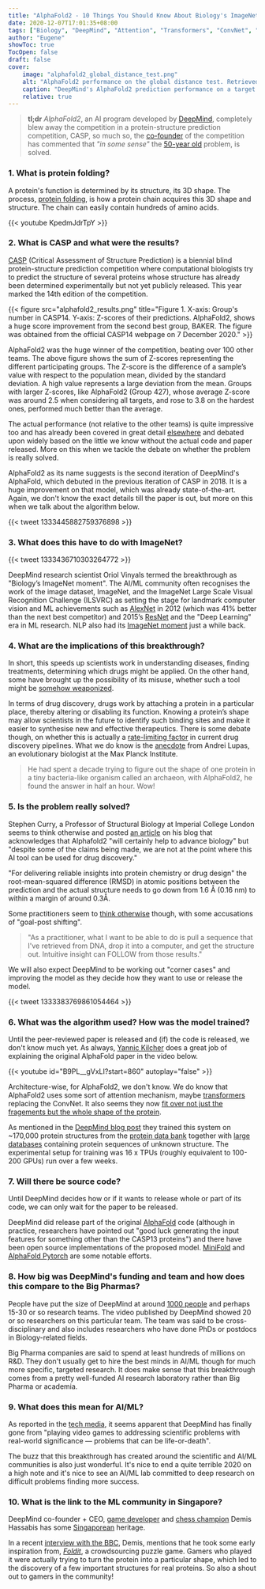 ```yaml
---
title: "AlphaFold2 - 10 Things You Should Know About Biology's ImageNet Moment"
date: 2020-12-07T17:01:35+08:00
tags: ["Biology", "DeepMind", "Attention", "Transformers", "ConvNet", "Deep Learning"]
author: "Eugene"
showToc: true
TocOpen: false
draft: false
cover:
    image: "alphafold2_global_distance_test.png"
    alt: "AlphaFold2 performance on the global distance test. Retrieved from the official AlphaFold2 video."
    caption: "DeepMind's AlphaFold2 prediction performance on a target by the global distance test (GDT)."
    relative: true
---
```


> **tl;dr** *AlphaFold2*, an AI program developed by [DeepMind](https://deepmind.com/about), completely blew away the 
> competition in a protein-structure prediction competition, CASP, so much so, the [co-founder](http://moult.ibbr.umd.edu/) 
> of the competition has commented that *"in some sense"* the [50-year old](https://deepmind.com/blog/article/alphafold-a-solution-to-a-50-year-old-grand-challenge-in-biology) 
> problem, is solved.   

### 1. What is protein folding?

A protein's function is determined by its structure, its 3D shape. The process, 
[protein folding](https://en.wikipedia.org/wiki/Protein_folding), is how a protein chain acquires this 
3D shape and structure. The chain can easily contain hundreds of amino acids.

{{< youtube KpedmJdrTpY >}}

### 2. What is CASP and what were the results?

[CASP](https://predictioncenter.org/casp14/index.cgi) (Critical Assessment of Structure Prediction) is a biennial blind 
protein-structure prediction competition where computational biologists try to predict the structure of several proteins 
whose structure has already been determined experimentally but not yet publicly released. 
This year marked the 14th edition of the competition.

{{< figure src="alphafold2_results.png" title="Figure 1. X-axis: Group's number in CASP14. Y-axis: Z-scores of their predictions. AlphaFold2, shows a huge score improvement from the second best group, BAKER. The figure was obtained from the official CASP14 webpage on 7 December 2020." >}}

AlphaFold2 was the huge winner of the competition, beating over 100 other teams. The above figure shows the sum of 
Z-scores representing the different participating groups. The Z-score is the difference of a sample’s value with respect 
to the population mean, divided by the standard deviation. A high value represents a large deviation from the mean. 
Groups with larger Z-scores, like AlphaFold2 (Group 427), whose average Z-score was around 2.5 when considering all 
targets, and rose to 3.8 on the hardest ones, performed much better than the average.

The actual performance (not relative to the other teams) is quite impressive too and has already been covered in great 
detail [elsewhere](https://www.blopig.com/blog/2020/12/casp14-what-google-deepminds-alphafold-2-really-achieved-and-what-it-means-for-protein-folding-biology-and-bioinformatics/)
and debated upon widely based on the little we know without the actual code and paper released. More on this when we 
tackle the debate on whether the problem is really solved.

AlphaFold2 as its name suggests is the second iteration of DeepMind's AlphaFold, which debuted in the previous iteration
of CASP in 2018. It is a huge improvement on that model, which was already state-of-the-art. Again, we don't know the 
exact details till the paper is out, but more on this when we talk about the algorithm below. 

{{< tweet 1333445882759376898 >}}

### 3. What does this have to do with ImageNet?

{{< tweet 1333436710303264772 >}}

DeepMind research scientist Oriol Vinyals termed the breakthrough as "Biology’s ImageNet moment". The AI/ML community 
often recognises the work of the image dataset, ImageNet, and the ImageNet Large Scale Visual Recognition Challenge 
(ILSVRC) as setting the stage for landmark computer vision and ML achievements such as [AlexNet](https://papers.nips.cc/paper/2012/file/c399862d3b9d6b76c8436e924a68c45b-Paper.pdf) 
in 2012 (which was 41% better than the next best competitor) and 2015’s [ResNet](https://arxiv.org/abs/1512.03385) and
the "Deep Learning" era in ML research. NLP also had its [ImageNet moment](http://jalammar.github.io/illustrated-bert/) 
just a while back.

### 4. What are the implications of this breakthrough?

In short, this speeds up scientists work in understanding diseases, finding treatments, determining which drugs might
be applied. On the other hand, some have brought up the possibility of its misuse, whether such a tool might be [somehow 
weaponized](https://news.ycombinator.com/item?id=25307718). 

In terms of drug discovery, drugs work by attaching a protein in a particular place, thereby altering or disabling its 
function. Knowing a protein’s shape may allow scientists in the future to identify such binding sites and make it easier 
to synthesise new and effective therapeutics.  There is some debate though, on whether 
this is actually a [rate-limiting factor](https://blogs.sciencemag.org/pipeline/archives/2019/09/25/whats-crucial-and-what-isnt) 
in current drug discovery pipelines. What we do know is the [anecdote](https://www.nytimes.com/2020/11/30/technology/deepmind-ai-protein-folding.html) 
from Andrei Lupas, an evolutionary biologist at the Max Planck Institute. 

> He had spent a decade trying to figure out the 
  shape of one protein in a tiny bacteria-like organism called an archaeon, with AlphaFold2, he found the answer in 
  half an hour. Wow!

### 5. Is the problem really solved?

Stephen Curry, a Professor of Structural Biology at Imperial College London seems to think otherwise and posted [an 
article](http://occamstypewriter.org/scurry/2020/12/02/no-deepmind-has-not-solved-protein-folding/) on his blog that 
acknowledges that Alphafold2 "will certainly help to advance biology" but "despite some of the claims being made, 
we are not at the point where this AI tool can be used for drug discovery."

"For delivering reliable insights into protein chemistry or drug design" the root-mean-squared difference (RMSD) in 
atomic positions between the prediction and the actual structure needs to go down from 1.6 Å (0.16 nm) to within a 
margin of around 0.3Å.

Some practitioners seem to [think otherwise](https://news.ycombinator.com/item?id=25306954) though, with some accusations 
of "goal-post shifting". 

> "As a practitioner, what I want to be able to do is pull a sequence that I've retrieved from DNA, drop it into a computer, 
and get the structure out. Intuitive insight can FOLLOW from those results."

We will also expect DeepMind to be working out "corner cases" and improving the model as they decide how they want to 
use or release the model.

{{< tweet 1333383769861054464 >}}

### 6. What was the algorithm used? How was the model trained?

Until the peer-reviewed paper is released and (if) the code is released, we don't know much yet. As always, 
[Yannic Kilcher](https://www.youtube.com/channel/UCZHmQk67mSJgfCCTn7xBfew)
does a great job of explaining the original AlphaFold paper in the video below.

{{< youtube id="B9PL__gVxLI?start=860" autoplay="false" >}}


Architecture-wise, for AlphaFold2, we don't know. We do know that AlphaFold2 uses some sort of attention mechanism, 
maybe [transformers](https://www.youtube.com/watch?v=B9PL__gVxLI&t=2625s) replacing the ConvNet. It also seems they now
[fit over not just the fragements but the whole shape of the protein](https://explainthispaper.com/ai-solving-protein-folding/).

As mentioned in the [DeepMind blog post](https://deepmind.com/blog/article/alphafold-a-solution-to-a-50-year-old-grand-challenge-in-biology) 
they trained this system on ~170,000 protein structures from the [protein data bank](https://www.rcsb.org/) together with 
[large databases](https://www.uniprot.org/) containing protein sequences of unknown structure. 
The experimental setup for training was 16 x TPUs (roughly equivalent to 100-200 GPUs) run over a few weeks.

### 7. Will there be source code?

Until DeepMind decides how or if it wants to release whole or part of its code, we can only wait for the paper to be 
released.

DeepMind did release part of the original [AlphaFold](https://github.com/deepmind/deepmind-research/tree/master/alphafold_casp13) 
code (although in practice, researchers have pointed out "good luck generating the input features for something other than the 
CASP13 proteins") and there have been open source implementations of the proposed model. 
[MiniFold](https://github.com/EricAlcaide/MiniFold) and [AlphaFold Pytorch](https://github.com/Urinx/alphafold_pytorch) 
are some notable efforts.

### 8. How big was DeepMind's funding and team and how does this compare to the Big Pharmas?

People have put the size of DeepMind at around [1000 people](https://www.cnbc.com/2020/06/05/google-deepmind-alphago-buzz-dissipates.html) 
and perhaps 15-30 or so research teams. The video published by DeepMind showed 20 or so researchers on this particular team.
The team was said to be cross-disciplinary and also includes researchers who have done PhDs or postdocs in Biology-related fields. 

Big Pharma companies are said to spend at least hundreds of millions on R&D. They don't usually get to hire the best 
minds in AI/ML though for much more specific, targeted research. It does make sense that this breakthrough comes from a 
pretty well-funded AI research laboratory rather than Big Pharma or academia. 

### 9. What does this mean for AI/ML?

As reported in the [tech media](https://www.vox.com/future-perfect/22045713/ai-artificial-intelligence-deepmind-protein-folding), 
it seems apparent that DeepMind has finally gone from "playing video games to addressing scientific problems with 
real-world significance — problems that can be life-or-death".

The buzz that this breakthrough has created around the scientific and AI/ML communities is also just wonderful. 
It's nice to end a quite terrible 2020 on a high note and it's nice to see an AI/ML lab committed to deep research on 
difficult problems finding more success.  

### 10. What is the link to the ML community in Singapore?

DeepMind co-founder + CEO, [game developer](https://en.wikipedia.org/wiki/Theme_Park_(video_game)) 
and [chess champion](https://www.chessgames.com/perl/chessplayer?pid=57778) 
Demis Hassabis has some [Singaporean](https://en.wikipedia.org/wiki/Demis_Hassabis#Early_life_and_education) heritage.

In a recent [interview with the BBC](https://www.bbc.com/news/technology-55157940), Demis, mentions that he took 
some early inspiration from, *[Foldit](https://fold.it/)*, a crowdsourcing puzzle game. Gamers who played it 
were actually trying to turn the protein into a particular shape, which led to the discovery of a few important 
structures for real proteins. So also a shout out to gamers in the community!
